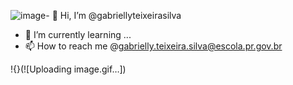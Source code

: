 ![image](https://github.com/gabriellyteixeirasilva/gabriellyteixeirasilva/assets/144861730/cfe630f6-bd0e-46e8-87fd-fe2c0850015e)- 👋 Hi, I’m @gabriellyteixeirasilva
- 🌱 I’m currently learning ...
- 📫 How to reach me @gabrielly.teixeira.silva@escola.pr.gov.br

<!---
gabriellyteixeirasilva/gabriellyteixeirasilva is a ✨ special ✨ repository because its `README.md` (this file) appears on your GitHub profile.
You can click the Preview link to take a look at your changes.
--->!{}(![Uploading image.gif…])


